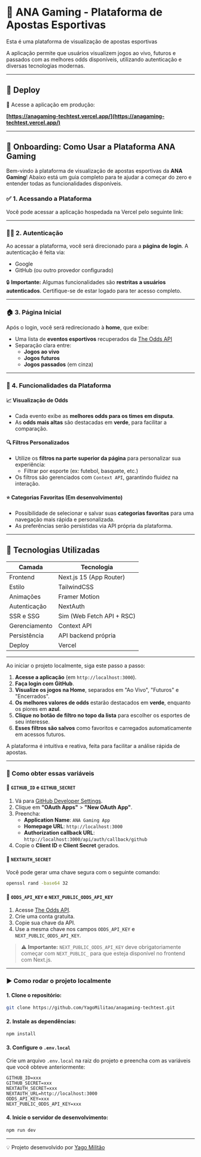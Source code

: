 # 🎯 ANA Gaming - Plataforma de Apostas Esportivas

Esta é uma plataforma de visualização de apostas esportivas 

A aplicação permite que usuários visualizem jogos ao vivo, futuros e passados com as melhores odds disponíveis, utilizando autenticação e diversas tecnologias modernas.

---

## 🚀 Deploy

🔗 Acesse a aplicação em produção:

**[https://anagaming-techtest.vercel.app/](https://anagaming-techtest.vercel.app/)**

---

## 🧭 Onboarding: Como Usar a Plataforma ANA Gaming

Bem-vindo à plataforma de visualização de apostas esportivas da **ANA Gaming**! Abaixo está um guia completo para te ajudar a começar do zero e entender todas as funcionalidades disponíveis.

### ✅ 1. Acessando a Plataforma

Você pode acessar a aplicação hospedada na Vercel pelo seguinte link:


---

### 🧑‍💻 2. Autenticação

Ao acessar a plataforma, você será direcionado para a **página de login**. A autenticação é feita via:

- Google
- GitHub (ou outro provedor configurado)
  
🔒 **Importante:** Algumas funcionalidades são **restritas a usuários autenticados**. Certifique-se de estar logado para ter acesso completo.

---

### 🏠 3. Página Inicial

Após o login, você será redirecionado à **home**, que exibe:

- Uma lista de **eventos esportivos** recuperados da [The Odds API](https://the-odds-api.com/)
- Separação clara entre:
  - **Jogos ao vivo**
  - **Jogos futuros**
  - **Jogos passados** (em cinza)

---

### 🧩 4. Funcionalidades da Plataforma

#### 📈 Visualização de Odds
- Cada evento exibe as **melhores odds para os times em disputa**.
- As **odds mais altas** são destacadas em **verde**, para facilitar a comparação.

#### 🔍 Filtros Personalizados
- Utilize os **filtros na parte superior da página** para personalizar sua experiência:
  - Filtrar por esporte (ex: futebol, basquete, etc.)
- Os filtros são gerenciados com `Context API`, garantindo fluidez na interação.

#### ⭐ Categorias Favoritas (Em desenvolvimento)
- Possibilidade de selecionar e salvar suas **categorias favoritas** para uma navegação mais rápida e personalizada.
- As preferências serão persistidas via API própria da plataforma.

---

## 🧪 Tecnologias Utilizadas

| Camada         | Tecnologia                      |
|----------------|----------------------------------|
| Frontend       | Next.js 15 (App Router)          |
| Estilo         | TailwindCSS                     |
| Animações      | Framer Motion                   |
| Autenticação   | NextAuth                        |
| SSR e SSG      | Sim (Web Fetch API + RSC)       |
| Gerenciamento  | Context API                     |
| Persistência   | API backend própria              |
| Deploy         | Vercel                          |

---

Ao iniciar o projeto localmente, siga este passo a passo:

1. **Acesse a aplicação** (em `http://localhost:3000`).
2. **Faça login com GitHub**.
3. **Visualize os jogos na Home**, separados em "Ao Vivo", "Futuros" e "Encerrados".
4. **Os melhores valores de odds** estarão destacados em **verde**, enquanto os piores em **azul**.
5. **Clique no botão de filtro no topo da lista** para escolher os esportes de seu interesse.
6. **Esses filtros são salvos** como favoritos e carregados automaticamente em acessos futuros.

A plataforma é intuitiva e reativa, feita para facilitar a análise rápida de apostas.

---

### 🔎 Como obter essas variáveis

#### 🔗 `GITHUB_ID` e `GITHUB_SECRET`

1. Vá para [GitHub Developer Settings](https://github.com/settings/developers).
2. Clique em **"OAuth Apps"** > **"New OAuth App"**.
3. Preencha:
   - **Application Name**: `ANA Gaming App`
   - **Homepage URL**: `http://localhost:3000`
   - **Authorization callback URL**: `http://localhost:3000/api/auth/callback/github`
4. Copie o **Client ID** e **Client Secret** gerados.

#### 🔑 `NEXTAUTH_SECRET`

Você pode gerar uma chave segura com o seguinte comando:

```bash
openssl rand -base64 32
```

#### 🔐 `ODDS_API_KEY` e `NEXT_PUBLIC_ODDS_API_KEY`

1. Acesse [The Odds API](https://the-odds-api.com/).
2. Crie uma conta gratuita.
3. Copie sua chave da API.
4. Use a mesma chave nos campos `ODDS_API_KEY` e `NEXT_PUBLIC_ODDS_API_KEY`.

> ⚠️ **Importante:** `NEXT_PUBLIC_ODDS_API_KEY` deve obrigatoriamente começar com `NEXT_PUBLIC_` para que esteja disponível no frontend com Next.js.

---

### ▶️ Como rodar o projeto localmente

#### 1. Clone o repositório:

```bash
git clone https://github.com/YagoMilitao/anagaming-techtest.git
```

#### 2. Instale as dependências:

```bash
npm install
```

#### 3. Configure o `.env.local`

Crie um arquivo `.env.local` na raiz do projeto e preencha com as variáveis que você obteve anteriormente:

```env
GITHUB_ID=xxx
GITHUB_SECRET=xxx
NEXTAUTH_SECRET=xxx
NEXTAUTH_URL=http://localhost:3000
ODDS_API_KEY=xxx
NEXT_PUBLIC_ODDS_API_KEY=xxx
```

#### 4. Inicie o servidor de desenvolvimento:

```bash
npm run dev
```

---

💡 Projeto desenvolvido por [Yago Militão](https://github.com/YagoMilitao)
